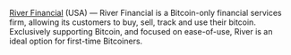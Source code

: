 [River Financial](https://www.river.com) (USA) — River Financial is a Bitcoin-only financial services firm, allowing its customers to buy, sell, track and use their bitcoin. Exclusively supporting Bitcoin, and focused on ease-of-use, River is an ideal option for first-time Bitcoiners.